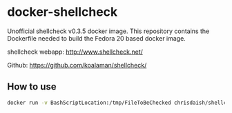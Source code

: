 # docker-shellcheck

Unofficial shellcheck v0.3.5 docker image. This repository contains the Dockerfile needed to build the Fedora 20 based docker image. 

shellcheck webapp: http://www.shellcheck.net/

Github: https://github.com/koalaman/shellcheck/

## How to use
```bash
docker run -v BashScriptLocation:/tmp/FileToBeChecked chrisdaish/shellcheck
```
